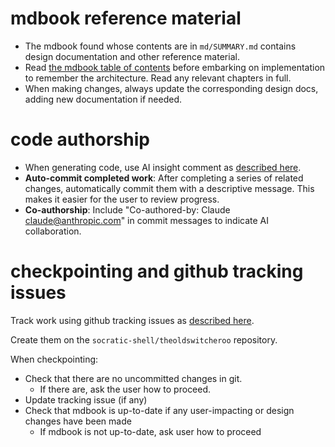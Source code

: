 # mdbook reference material

* The mdbook found whose contents are in `md/SUMMARY.md` contains design documentation and other reference material.
* Read [the mdbook table of contents](md/SUMMARY.md) before embarking on implementation to remember the architecture. Read any relevant chapters in full.
* When making changes, always update the corresponding design docs, adding new documentation if needed.

# code authorship

* When generating code, use AI insight comment as [described here](./.socratic-shell/ai-insights.md).
* **Auto-commit completed work**: After completing a series of related changes, automatically commit them with a descriptive message. This makes it easier for the user to review progress.
* **Co-authorship**: Include "Co-authored-by: Claude <claude@anthropic.com>" in commit messages to indicate AI collaboration.

# checkpointing and github tracking issues

Track work using github tracking issues as [described here](./.socratic-shell/github-tracking-issues.md).

Create them on the `socratic-shell/theoldswitcheroo` repository.

When checkpointing:

* Check that there are no uncommitted changes in git.
    * If there are, ask the user how to proceed.
* Update tracking issue (if any)
* Check that mdbook is up-to-date if any user-impacting or design changes have been made
    * If mdbook is not up-to-date, ask user how to proceed
